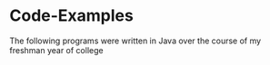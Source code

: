 # Code-Examples
The following programs were written in Java over the course of my freshman year of college

